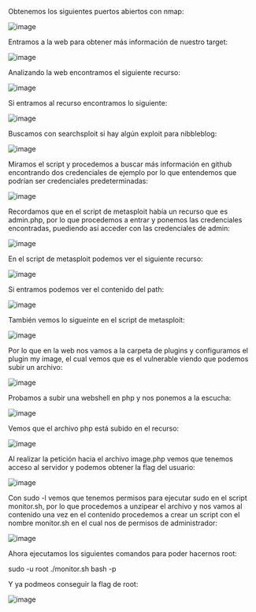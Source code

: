 Obtenemos los siguientes puertos abiertos con nmap: 

![image](https://user-images.githubusercontent.com/122020487/227746106-a902b5aa-d54d-4709-b410-3f9874eb3fea.png)

Entramos a la web para obtener más información de nuestro target: 

![image](https://user-images.githubusercontent.com/122020487/227746137-d75cf332-7115-4122-986a-2f88e8d0f6d1.png)

Analizando la web encontramos el siguiente recurso: 

![image](https://user-images.githubusercontent.com/122020487/227746168-19d81bec-7431-4c6d-bf51-58d934f2761a.png)

Si entramos al recurso encontramos lo siguiente: 

![image](https://user-images.githubusercontent.com/122020487/227746336-970edb28-a0f9-4669-9f53-1d2687a96647.png)

Buscamos con searchsploit si hay algún exploit para nibbleblog:

![image](https://user-images.githubusercontent.com/122020487/227746405-565575df-bb44-479b-8757-fe18e294f132.png)

Miramos el script y procedemos a buscar más información en github encontrando dos credenciales de ejemplo por lo que entendemos que podrían ser credenciales predeterminadas:

![image](https://user-images.githubusercontent.com/122020487/227746448-e29a2c04-c35f-4cdb-a089-5aad11fe5fb8.png)

Recordamos que en el script de metasploit había un recurso que es admin.php, por lo que procedemos a entrar y ponemos las credenciales encontradas, puediendo así acceder con las credenciales de admin:

![image](https://user-images.githubusercontent.com/122020487/227746534-5334fd60-ae73-4203-85e0-54224e26d647.png)

En el script de metasploit podemos ver el siguiente recurso: 

![image](https://user-images.githubusercontent.com/122020487/227746590-41c39579-d199-4929-a0ab-a3fc34f42325.png)

Si entramos podemos ver el contenido del path:

![image](https://user-images.githubusercontent.com/122020487/227746604-b11a1edf-0dd5-47d0-92c8-966ee084bc1c.png)

También vemos lo sigueinte en el script de metasploit:

![image](https://user-images.githubusercontent.com/122020487/227746664-39959f91-14ea-4c7c-a947-a876fc4f5b68.png)

Por lo que en la web nos vamos a la carpeta de plugins y configuramos el plugin my image, el cual vemos que es el vulnerable viendo que podemos subir un archivo:

![image](https://user-images.githubusercontent.com/122020487/227746696-717dd6c6-62c6-460f-8ed1-a200ec88887f.png)

Probamos a subir una webshell en php y nos ponemos a la escucha:

![image](https://user-images.githubusercontent.com/122020487/227746879-0401f54c-94e9-4f66-b9d5-326955b1bca0.png)

Vemos que el archivo php está subido en el recurso:

![image](https://user-images.githubusercontent.com/122020487/227746892-996d5ce9-e888-45c1-92b3-de0bfee31f1c.png)

Al realizar la petición hacia el archivo image.php vemos que tenemos acceso al servidor y podemos obtener la flag del usuario:

![image](https://user-images.githubusercontent.com/122020487/227746933-0905f4ad-7cd1-43c8-833b-315b48c54332.png)

Con sudo -l vemos que tenemos permisos para ejecutar sudo en el script monitor.sh, por lo que procedemos a unzipear el archivo y nos vamos al contenido una vez en el contenido procedemos a crear un script con el nombre monitor.sh en el cual nos de permisos de administrador:

![image](https://user-images.githubusercontent.com/122020487/227747099-ab7ea15c-7506-494e-b7bd-2ec7aea139be.png)

Ahora ejecutamos los siguientes comandos para poder hacernos root:

sudo -u root ./monitor.sh
bash -p

Y ya podmeos conseguir la flag de root:

![image](https://user-images.githubusercontent.com/122020487/227747138-51af986e-8b38-47f7-98d9-2598d59d21f4.png)
